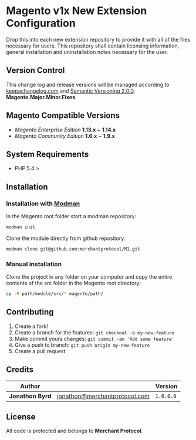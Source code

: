 # Magento v1x New Extension Configuration

Drop this into each new extension repository to provide it with all of the files necessary for users. This repository shall contain licensing information, general installation and uninstallation notes necessary for the user.

## Version Control

This change log and release versions will be managed according to [keepachangelog.com](http://keepachangelog.com/) and [Semantic Versioning 2.0.0](http://semver.org/).  **Magento.Major.Minor.Fixes**

## Magento Compatible Versions

* *Magento Enterprise Edition* **1.13.x** ~ **1.14.x**
* *Magento Community Edition* **1.6.x** ~ **1.9.x**

## System Requirements

* PHP 5.4 >

## Installation

### Installation with [Modman](https://github.com/colinmollenhour/modman)

In the Magento root folder start a modman repository:

```bash
modman init
```

Clone the module directly from github repository:

```bash
modman clone git@github.com:merchantprotocol/M1.git
```

### Manual installation

Clone the project in any folder on your computer and copy the entire contents of the src folder in the Magento root directory:

```bash
cp -R path/module/src/* magento/path/
```

## Contributing

1. Create a fork!
2. Create a branch for the features: `git checkout -b my-new-feature`
3. Make commit yours changes: `git commit -am 'Add some feature'`
4. Give a push to branch: `git push origin my-new-feature`
5. Create a pull request

## Credits

Author||Version
--- | --- | ---
**Jonathon Byrd** | jonathon@merchantprotocol.com | `1.0.0.0`

## License

All code is protected and belongs to **Merchant Protocol**.
